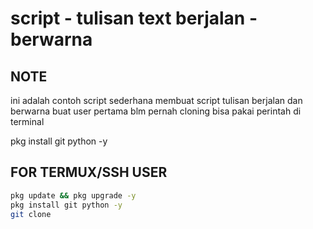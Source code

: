# script - tulisan text berjalan - berwarna

## NOTE
ini adalah contoh script sederhana membuat script tulisan berjalan dan berwarna
buat user pertama blm pernah cloning bisa pakai perintah di terminal

pkg install git python -y

## FOR TERMUX/SSH USER
```bash
pkg update && pkg upgrade -y
pkg install git python -y
git clone 
